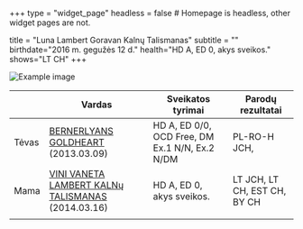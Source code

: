 +++
type = "widget_page"
headless = false  # Homepage is headless, other widget pages are not.

title = "Luna Lambert Goravan Kalnų Talismanas" 
subtitle = ""
birthdate="2016 m. gegužės 12 d."
health="HD A, ED 0, akys sveikos."
shows="LT CH"
+++

![Example image](/img/luna.jpg)

|     | Vardas           | Sveikatos tyrimai      |Parodų rezultatai      |
|-----|------------|-------|------|
|Tėvas|[BERNERLYANS GOLDHEART](#gallery-gallery-11) (2013.03.09)|HD A, ED 0/0, OCD Free, DM Ex.1 N/N, Ex.2 N/DM|PL-RO-H JCH,|        
|Mama|[VINI VANETA LAMBERT KALNų TALISMANAS](#gallery-gallery-10) (2014.03.16)|HD A, ED 0, akys sveikos.|LT JCH, LT CH, EST CH, BY CH| 
||
